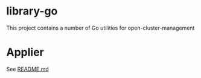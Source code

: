 # library-go
This project contains a number of Go utilities for open-cluster-management

# Applier

See [README.md](../pkg/applier/README.md)

